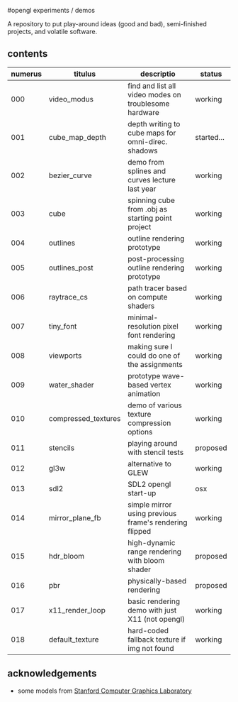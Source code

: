 #opengl experiments / demos

A repository to put play-around ideas (good and bad), semi-finished projects,
and volatile software.

## contents

| numerus | titulus             | descriptio                                            | status      |
|---------|---------------------|-------------------------------------------------------|-------------|
| 000     | video_modus         | find and list all video modes on troublesome hardware | working     |
| 001     | cube_map_depth      | depth writing to cube maps for omni-direc. shadows    | started...  |
| 002     | bezier_curve        | demo from splines and curves lecture last year        | working     |
| 003     | cube                | spinning cube from .obj as starting point project     | working     |
| 004     | outlines            | outline rendering prototype                           | working |
| 005     | outlines_post       | post-processing outline rendering prototype           | working |
| 006     | raytrace_cs         | path tracer based on compute shaders                  | working     |
| 007     | tiny_font           | minimal-resolution pixel font rendering               | working     |
| 008     | viewports           | making sure I could do one of the assignments         | working     |
| 009     | water_shader        | prototype wave-based vertex animation                 | working |
| 010     | compressed_textures | demo of various texture compression options           | working    |
| 011     | stencils | playing around with stencil tests           | proposed    |
| 012     | gl3w | alternative to GLEW           | working    |
| 013     | sdl2 | SDL2 opengl start-up | osx    |
| 014     | mirror_plane_fb | simple mirror using previous frame's rendering flipped | working    |
| 015     | hdr_bloom | high-dynamic range rendering with bloom shader | proposed    |
| 016     | pbr | physically-based rendering | proposed    |
| 017     | x11_render_loop | basic rendering demo with just X11 (not opengl) | working |
| 018     | default_texture | hard-coded fallback texture if img not found | working |

## acknowledgements

* some models from [Stanford Computer Graphics Laboratory](http://graphics.stanford.edu/data/3Dscanrep/)

